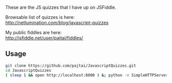 These are the JS quizzes that I have up on JSFiddle.  

Browsable list of quizzes is here:  
http://netlumination.com/blog/javascript-quizzes  

My public fiddles are here:  
http://jsfiddle.net/user/pajtai/fiddles/  

## Usage

```bash
git clone https://github.com/pajtai/JavascriptQuizzes.git
cd JavascriptQuizzes
( sleep 1 && open http://localhost:8000 ) &; python -m SimpleHTTPServer
```
